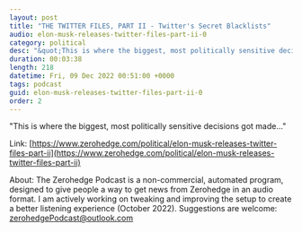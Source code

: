 ```yaml
---
layout: post
title: "THE TWITTER FILES, PART II - Twitter's Secret Blacklists"
audio: elon-musk-releases-twitter-files-part-ii-0
category: political
desc: "&quot;This is where the biggest, most politically sensitive decisions got made...&quot;"
duration: 00:03:38
length: 218
datetime: Fri, 09 Dec 2022 00:51:00 +0000
tags: podcast
guid: elon-musk-releases-twitter-files-part-ii-0
order: 2
---
```

&quot;This is where the biggest, most politically sensitive decisions got made...&quot;

Link: [https://www.zerohedge.com/political/elon-musk-releases-twitter-files-part-ii](https://www.zerohedge.com/political/elon-musk-releases-twitter-files-part-ii)

About: The Zerohedge Podcast is a non-commercial, automated program, designed to give people a way to get news from Zerohedge in an audio format.  I am actively working on tweaking and improving the setup to create a better listening experience (October 2022).  Suggestions are welcome: [zerohedgePodcast@outlook.com](mailto:zerohedgePodcast@outlook.com)
